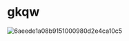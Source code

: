 # gkqw

![6aeede1a08b9151000980d2e4ca10c5](https://github.com/user-attachments/assets/d7266956-83d3-4896-aae0-161d87adf18f)
